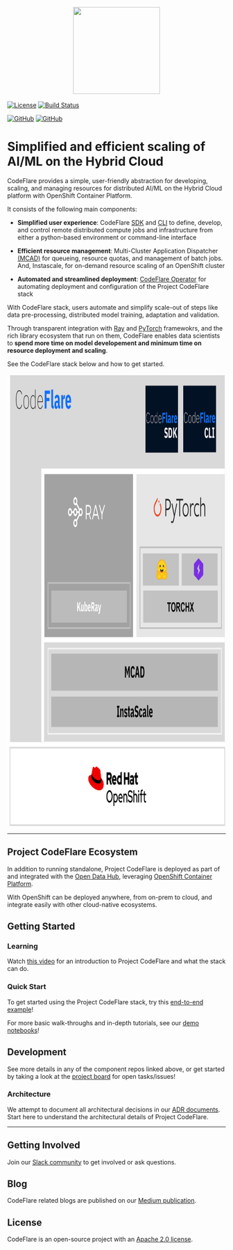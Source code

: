 <!--
{% comment %}
Copyright 2021, 2022, 2023 IBM

Licensed under the Apache License, Version 2.0 (the "License");
you may not use this file except in compliance with the License.
You may obtain a copy of the License at

http://www.apache.org/licenses/LICENSE-2.0

Unless required by applicable law or agreed to in writing, software
distributed under the License is distributed on an "AS IS" BASIS,
WITHOUT WARRANTIES OR CONDITIONS OF ANY KIND, either express or implied.
See the License for the specific language governing permissions and
limitations under the License.
{% endcomment %}
-->

<p align="center">
<img src="./images/codeflare_square.svg" width="200" height="200">
</p>

<!--
<p align="center">
<img src="./images/pipelines.svg" width="340" height="207">
</p> 
-->

[![License](https://img.shields.io/badge/license-Apache--2.0-blue.svg)](http://www.apache.org/licenses/LICENSE-2.0)
[![Build
Status](https://travis-ci.com/project-codeflare/codeflare.svg?branch=main)](https://travis-ci.com/project-codeflare/codeflare.svg?branch=main) 

[![GitHub](https://img.shields.io/badge/issue_tracking-github-blue.svg)](https://github.com/project-codeflare/codeflare/issues)
[![GitHub](https://img.shields.io/badge/CodeFlare-Join%20Slack-blue)](s)

<!-- >> **⚠ UPDATE**  
> CodeFlare is evolving! Check our [updates](https://github.com/project-codeflare/codeflare#pipeline-execution-and-scaling) for CodeFlare Pipelines and related contributions to Ray Workflows under Ray project. -->

# Simplified and efficient scaling of AI/ML on the Hybrid Cloud

CodeFlare provides a simple, user-friendly abstraction for developing, scaling, and managing resources for distributed AI/ML on the Hybrid Cloud platform with OpenShift Container Platform.

It consists of the following main components:

* **Simplified user experience**:
CodeFlare [SDK](codeflare-sdk) and [CLI](codeflare-cli) to define, develop, and control remote distributed compute jobs and infrastructure from either a python-based environment or command-line interface

* **Efficient resource management**:
Multi-Cluster Application Dispatcher [(MCAD)](mcad) for queueing, resource quotas, and management of batch jobs. And, Instascale, for on-demand resource scaling of an OpenShift cluster

* **Automated and streamlined deployment**:
[CodeFlare Operator](codeflare-operator) for automating deployment and configuration of the Project CodeFlare stack

With CodeFlare stack, users automate and simplify scale-out of steps like data pre-processing, distributed model training, adaptation and validation. 

Through transparent integration with [Ray](https://github.com/ray-project/ray) and [PyTorch](https://github.com/pytorch/pytorch) framewokrs, and the rich library ecosystem that run on them, CodeFlare enables data scientists to **spend more time on model developement and minimum time on resource deployment and scaling**. 

See the CodeFlare stack below and how to get started.

<p align="center">
<img src="./images/codeflare_stack.svg" width="1012" height="1040">
</p>

---

## Project CodeFlare Ecosystem

In addition to running standalone, Project CodeFlare is deployed as part of and integrated with the [Open Data Hub][distributed-workloads], leveraging [OpenShift Container Platform](https://www.openshift.com). 

With OpenShift can be deployed anywhere, from on-prem to cloud, and integrate easily with other cloud-native ecosystems.

## Getting Started

### Learning

Watch [this video][youtube-demo] for an introduction to Project CodeFlare and what the
stack can do.

### Quick Start

To get started using the Project CodeFlare stack, try this [end-to-end example][quickstart]!

For more basic walk-throughs and in-depth tutorials, see our [demo notebooks][demos]!

## Development

See more details in any of the component repos linked above, or get started by taking a look at the [project board][board] for open tasks/issues!

### Architecture

We attempt to document all architectural decisions in our [ADR documents][adr]. Start here to understand the architectural details of Project CodeFlare.

---

## Getting Involved

Join our [Slack community][slack] to get involved or ask questions.

## Blog

CodeFlare related blogs are published on our [Medium publication](https://medium.com/codeflare).

## License

CodeFlare is an open-source project with an [Apache 2.0 license](LICENSE).

[codeflare-sdk]: https://github.com/project-codeflare/codeflare-sdk
[codeflare-cli]: https://github.com/project-codeflare/codeflare-cli
[mcad]: https://github.com/project-codeflare/multi-cluster-app-dispatcher
[instascale]: https://github.com/project-codeflare/instascale
[codeflare-operator]: https://github.com/project-codeflare/codeflare-operator
[distributed-workloads]: https://github.com/opendatahub-io/distributed-workloads
[quickstart]: https://github.com/opendatahub-io/distributed-workloads/blob/main/Quick-Start.md
[slack]: https://invite.playplay.io/invite?team_id=T04KQQBTDN3
[adr]: https://github.com/project-codeflare/adr
[demos]: https://github.com/project-codeflare/codeflare-sdk/tree/main/demo-notebooks/guided-demos
[board]: https://github.com/orgs/project-codeflare/projects/8
[youtube-demo]: https://www.youtube.com/watch?v=OAzFBFL5B0k